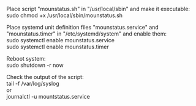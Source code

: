 Place script "mounstatus.sh" in "/usr/local/sbin" and make it executable: \
sudo chmod +x /usr/local/sbin/mounstatus.sh

Place systemd unit definition files "mounstatus.service" and "mounstatus.timer" in "/etc/systemd/system" and enable them: \
sudo systemctl enable mounstatus.service \
sudo systemctl enable mounstatus.timer

Reboot system: \
sudo shutdown -r now

Check the output of the script: \
tail -f /var/log/syslog \
or \
journalctl -u mountstatus.service
